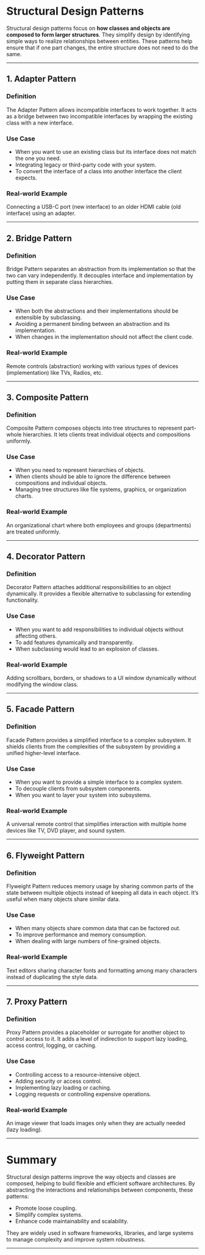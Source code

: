 # Structural Design Patterns

Structural design patterns focus on **how classes and objects are composed to form larger structures**. They simplify design by identifying simple ways to realize relationships between entities. These patterns help ensure that if one part changes, the entire structure does not need to do the same.

---

## 1. Adapter Pattern

### Definition
The Adapter Pattern allows incompatible interfaces to work together. It acts as a bridge between two incompatible interfaces by wrapping the existing class with a new interface.

### Use Case
- When you want to use an existing class but its interface does not match the one you need.
- Integrating legacy or third-party code with your system.
- To convert the interface of a class into another interface the client expects.

### Real-world Example
Connecting a USB-C port (new interface) to an older HDMI cable (old interface) using an adapter.

---

## 2. Bridge Pattern

### Definition
Bridge Pattern separates an abstraction from its implementation so that the two can vary independently. It decouples interface and implementation by putting them in separate class hierarchies.

### Use Case
- When both the abstractions and their implementations should be extensible by subclassing.
- Avoiding a permanent binding between an abstraction and its implementation.
- When changes in the implementation should not affect the client code.

### Real-world Example
Remote controls (abstraction) working with various types of devices (implementation) like TVs, Radios, etc.

---

## 3. Composite Pattern

### Definition
Composite Pattern composes objects into tree structures to represent part-whole hierarchies. It lets clients treat individual objects and compositions uniformly.

### Use Case
- When you need to represent hierarchies of objects.
- When clients should be able to ignore the difference between compositions and individual objects.
- Managing tree structures like file systems, graphics, or organization charts.

### Real-world Example
An organizational chart where both employees and groups (departments) are treated uniformly.

---

## 4. Decorator Pattern

### Definition
Decorator Pattern attaches additional responsibilities to an object dynamically. It provides a flexible alternative to subclassing for extending functionality.

### Use Case
- When you want to add responsibilities to individual objects without affecting others.
- To add features dynamically and transparently.
- When subclassing would lead to an explosion of classes.

### Real-world Example
Adding scrollbars, borders, or shadows to a UI window dynamically without modifying the window class.

---

## 5. Facade Pattern

### Definition
Facade Pattern provides a simplified interface to a complex subsystem. It shields clients from the complexities of the subsystem by providing a unified higher-level interface.

### Use Case
- When you want to provide a simple interface to a complex system.
- To decouple clients from subsystem components.
- When you want to layer your system into subsystems.

### Real-world Example
A universal remote control that simplifies interaction with multiple home devices like TV, DVD player, and sound system.

---

## 6. Flyweight Pattern

### Definition
Flyweight Pattern reduces memory usage by sharing common parts of the state between multiple objects instead of keeping all data in each object. It’s useful when many objects share similar data.

### Use Case
- When many objects share common data that can be factored out.
- To improve performance and memory consumption.
- When dealing with large numbers of fine-grained objects.

### Real-world Example
Text editors sharing character fonts and formatting among many characters instead of duplicating the style data.

---

## 7. Proxy Pattern

### Definition
Proxy Pattern provides a placeholder or surrogate for another object to control access to it. It adds a level of indirection to support lazy loading, access control, logging, or caching.

### Use Case
- Controlling access to a resource-intensive object.
- Adding security or access control.
- Implementing lazy loading or caching.
- Logging requests or controlling expensive operations.

### Real-world Example
An image viewer that loads images only when they are actually needed (lazy loading).

---

# Summary

Structural design patterns improve the way objects and classes are composed, helping to build flexible and efficient software architectures. By abstracting the interactions and relationships between components, these patterns:

- Promote loose coupling.
- Simplify complex systems.
- Enhance code maintainability and scalability.

They are widely used in software frameworks, libraries, and large systems to manage complexity and improve system robustness.

---


